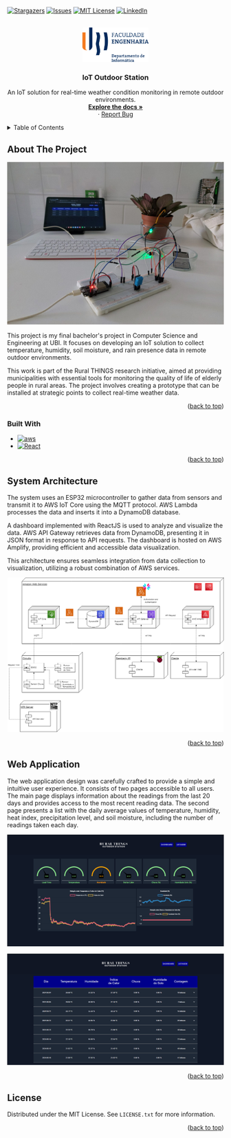 
<a name="readme-top"></a>

[![Stargazers][stars-shield]][stars-url]
[![Issues][issues-shield]][issues-url]
[![MIT License][license-shield]][license-url]
[![LinkedIn][linkedin-shield]][linkedin-url]

<!-- PROJECT LOGO -->
<br />
<div align="center">
  <a href="https://github.com/FuryCode-bit/IoTOutdoorStation">
    <img src="readme/fe.png" alt="Logo" height="80">
  </a>

  <h3 align="center">IoT Outdoor Station</h3>

  <p align="center">
    An IoT solution for real-time weather condition monitoring in remote outdoor environments.
    <br />
    <a href="https://github.com/FuryCode-bit/IoTOutdoorStation"><strong>Explore the docs »</strong></a>
    <br />
    ·
    <a href="https://github.com/FuryCode-bit/IoTOutdoorStation/issues">Report Bug</a>
  </p>
</div>

<!-- TABLE OF CONTENTS -->
<details>
  <summary>Table of Contents</summary>
  <ol>
    <li> <a href="#about-the-project">About The Project</a></li>
      <ul>
        <li><a href="#built-with">Built With</a></li>
        <li><a href="#system-architecture">System Architecture</a></li>
        <li><a href="#web-application">Web Application</a></li>
      </ul>
      <li><a href="#license">License</a></li>
    </li>
</details>

<!-- ABOUT THE PROJECT -->
## About The Project

[![Product Name Screen Shot][product-screenshot]]()

This project is my final bachelor's project in Computer Science and Engineering at UBI. It focuses on developing an IoT solution to collect temperature, humidity, soil moisture, and rain presence data in remote outdoor environments. 

This work is part of the Rural THINGS research initiative, aimed at providing municipalities with essential tools for monitoring the quality of life of elderly people in rural areas. The project involves creating a prototype that can be installed at strategic points to collect real-time weather data.

<p align="right">(<a href="#readme-top">back to top</a>)</p>

### Built With

* [![aws][aws]][aws-url]
* [![React][React.js]][React-url]

<p align="right">(<a href="#readme-top">back to top</a>)</p>

## System Architecture

The system uses an ESP32 microcontroller to gather data from sensors and transmit it to AWS IoT Core using the MQTT protocol. AWS Lambda processes the data and inserts it into a DynamoDB database.

A dashboard implemented with ReactJS is used to analyze and visualize the data. AWS API Gateway retrieves data from DynamoDB, presenting it in JSON format in response to API requests. The dashboard is hosted on AWS Amplify, providing efficient and accessible data visualization.

This architecture ensures seamless integration from data collection to visualization, utilizing a robust combination of AWS services.

![System Architecture Screenshot][product-screenshot-arch]

<p align="right">(<a href="#readme-top">back to top</a>)</p>

## Web Application

The web application design was carefully crafted to provide a simple and intuitive user experience. It consists of two pages accessible to all users. The main page displays information about the readings from the last 20 days and provides access to the most recent reading data. The second page presents a list with the daily average values of temperature, humidity, heat index, precipitation level, and soil moisture, including the number of readings taken each day.

![webapp1][product-screenshot-webapp1]

![webapp2][product-screenshot-webapp2]

<p align="right">(<a href="#readme-top">back to top</a>)</p>

<!-- LICENSE -->
## License

Distributed under the MIT License. See `LICENSE.txt` for more information.

<p align="right">(<a href="#readme-top">back to top</a>)</p>

<!-- MARKDOWN LINKS & IMAGES -->
[stars-shield]: https://img.shields.io/github/stars/FuryCode-bit/IoTOutdoorStation.svg?style=for-the-badge
[stars-url]: https://github.com/FuryCode-bit/IoTOutdoorStation/stargazers
[issues-shield]: https://img.shields.io/github/issues/FuryCode-bit/IoTOutdoorStation.svg?style=for-the-badge
[issues-url]: https://github.com/FuryCode-bit/IoTOutdoorStation/issues
[license-shield]: https://img.shields.io/github/license/FuryCode-bit/IoTOutdoorStation.svg?style=for-the-badge
[license-url]: https://github.com/FuryCode-bit/IoTOutdoorStation/blob/master/LICENSE.txt
[linkedin-shield]: https://img.shields.io/badge/-LinkedIn-black.svg?style=for-the-badge&logo=linkedin&colorB=555
[linkedin-url]: https://linkedin.com/in/bernardeswebdev
[product-screenshot]: readme/circuit.jpg
[product-screenshot-arch]: readme/architecture.png
[product-screenshot-webapp1]: readme/app1.png
[product-screenshot-webapp2]: readme/app2.png
[aws]: https://img.shields.io/badge/aws-000000?style=for-the-badge&logo=AmazonWebServices&logoColor=white
[aws-url]: https://aws.amazon.com/
[React.js]: https://img.shields.io/badge/React-20232A?style=for-the-badge&logo=react&logoColor=61DAFB
[React-url]: https://reactjs.org/
